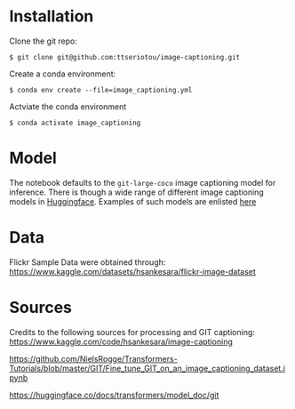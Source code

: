 # Installation

Clone the git repo:

```$ git clone git@github.com:ttseriotou/image-captioning.git```

Create a conda environment:

```$ conda env create --file=image_captioning.yml```

Actviate the conda environment

```$ conda activate image_captioning```

# Model

The notebook defaults to the ```git-large-coco``` image captioning model for inference. There is though a wide range of different image captioning models in [Huggingface](https://huggingface.co/). Examples of such models are enlisted [here](https://huggingface.co/models?other=image-captioning)

# Data

Flickr Sample Data were obtained through:
https://www.kaggle.com/datasets/hsankesara/flickr-image-dataset

# Sources

Credits to the following sources for processing and GIT captioning:
https://www.kaggle.com/code/hsankesara/image-captioning

https://github.com/NielsRogge/Transformers-Tutorials/blob/master/GIT/Fine_tune_GIT_on_an_image_captioning_dataset.ipynb

https://huggingface.co/docs/transformers/model_doc/git
